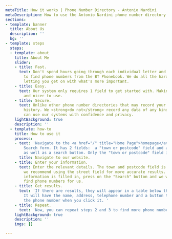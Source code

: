 ```yaml
---
metaTitle: How it works | Phone Number Directory - Antonio Nardini
metaDescription: How to use the Antonio Nardini phone number directory system.
sections:
- template: banner
  title: About Us
  description: ''
  bg: ''
- template: steps
  steps:
  - template: about
    title: About Me
    slider:
    - title: Fast.
      text: Don't spend hours going through each individual letter and name trying
        to find phone numbers from the BT Phonebook. We do all the hard work for you
        letting you get on with what's more important.
    - title: Easy.
      text: Our system only requires 1 field to get started with. Making it much easier
        and nicer to use.
    - title: Secure.
      text: Unlike other phone number directories that may record your directory search
        history. We <strong>do not</strong> record any data of any kind. Meaning you
        can use our systems with confidence and privacy.
    lightBackground: true
    description: ''
  - template: how-to
    title: How to use it
    process:
    - text: 'Navigate to the <a href="/" title="Home Page">homepage</a> and find the
        Search form. It has 2 fields:  a "town or postcode" field and a "street" field
        as well as a search button. Only the "town or postcode" field is required.'
      title: Navigate to our website.
    - title: Enter your information.
      text: Enter the relevant details. The town and postcode field is required but
        we recommend using the street field for more accurate results. Once, all the
        information is filled in, press on the "Search" button and we will start to
        find phone numbers for us.
    - title: Get results.
      text: 'If there are results, they will appear in a table below the search form.
        It will have the name, address, telephone number and a button that copies
        the phone number when you click it. '
    - title: Repeat.
      text: 'Now, you can repeat steps 2 and 3 to find more phone numbers. '
    lightBackground: true
    description: ''
    imgs: []

---
```

